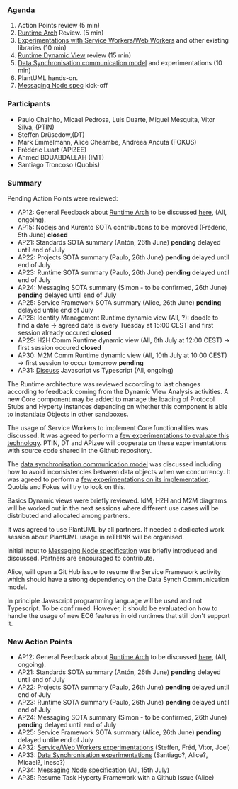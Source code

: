 ### Agenda

1. Action Points review (5 min)
1. [Runtime Arch](../specs/runtime/runtime-architecture.md) Review. (5 min)
2. [Experimentations with Service Workers/Web Workers](../../tests/workers/readme.md) and other existing libraries (10 min)
1. [Runtime Dynamic View](../specs/runtime/readme.md) review (15 min)
1. [Data Synchronisation communication model](../specs/runtime/data-synch-model.md) and experimentations (10 min)
1. PlantUML hands-on.
1. [Messaging Node spec](../specs/msg-node/readme.md) kick-off


### Participants

* Paulo Chainho, Micael Pedrosa, Luis Duarte, Miguel Mesquita, Vitor Silva,  (PTIN)
* Steffen Drüsedow,(DT)
* Mark Emmelmann, Alice Cheambe, Andreea Ancuta (FOKUS)
* Frédéric Luart (APIZEE)
* Ahmed BOUABDALLAH (IMT)
* Santiago Troncoso (Quobis)

### Summary

Pending Action Points were reviewed:

* AP12: General Feedback about [Runtime Arch](../specs/runtime/runtime-architecture.md) to be discussed [here](https://github.com/reTHINK-project/core-framework/issues/41), (All, ongoing).
* AP15: Nodejs and Kurento SOTA contributions to be improved (Frédéric, 5th June) **closed** 
* AP21: Standards SOTA summary (Antón, 26th June) **pending** delayed until end of July
* AP22: Projects SOTA summary (Paulo, 26th June) **pending** delayed until end of July
* AP23: Runtime SOTA summary (Paulo, 26th June) **pending** delayed until end of July
* AP24: Messaging SOTA summary (Simon - to be confirmed, 26th June) **pending** delayed until end of July
* AP25: Service Framework SOTA summary (Alice, 26th June) **pending** delayed untile end of July
* AP28: Identity Management Runtime dynamic view (All, ?): doodle to find a date -> agreed date is every Tuesday at 15:00 CEST and first session already occured **closed**
* AP29: H2H Comm Runtime dynamic view (All, 6th July at 12:00 CEST) -> first session occured **closed**
* AP30: M2M Comm Runtime dynamic view (All, 10th July at 10:00 CEST) -> first session to occur tomorrow **pending**
* AP31: [Discuss](https://github.com/reTHINK-project/core-framework/issues/46) Javascript vs Typescript (All, ongoing)
 
The Runtime architecture was reviewed according to last changes according to feedback coming from the Dynamic View Analysis activities. A new Core component may be added to manage the loading of Protocol Stubs and Hyperty instances depending on whether this component is able to instantiate Objects in other sandboxes.

The usage of Service Workers to implement Core functionalities was discussed. It was agreed to perform a [few experimentations to evaluate this technology](../../tests/workers/readme.md). PTIN, DT and APizee will cooperate on these experimentations with source code shared in the Github repository.

The [data synchronisation communication model](../specs/runtime/data-synch-model.md) was discussed including how to avoid inconsistencies between data objects when we concurrency. It was agreed to perform a [few experimentations on its implementation](../../tests/data-synch/readme.md). Quobis and Fokus will try to look on this.
 
Basics Dynamic views were briefly reviewed. IdM, H2H and M2M diagrams will be worked out in the next sessions where different use cases will be distributed and allocated among partners.

It was agreed to use PlantUML by all partners. If needed a dedicated work session about PlantUML usage in reTHINK will be organised.

Initial input to [Messaging Node specification](../specs/msg-node/readme.md) was briefly introduced and discussed. Partners are encouraged to contribute.

Alice, will open a Git Hub issue to resume the Service Framework activity which should have a strong dependency on the Data Synch Communication model.

In principle Javascript programming language will be used and not Typescript. To be confirmed. However, it should be evaluated on how to handle the usage of new EC6 features in old runtimes that still don't support it.

### New Action Points

* AP12: General Feedback about [Runtime Arch](../specs/runtime/runtime-architecture.md) to be discussed [here](https://github.com/reTHINK-project/core-framework/issues/41), (All, ongoing).
* AP21: Standards SOTA summary (Antón, 26th June) **pending** delayed until end of July
* AP22: Projects SOTA summary (Paulo, 26th June) **pending** delayed until end of July
* AP23: Runtime SOTA summary (Paulo, 26th June) **pending** delayed until end of July
* AP24: Messaging SOTA summary (Simon - to be confirmed, 26th June) **pending** delayed until end of July
* AP25: Service Framework SOTA summary (Alice, 26th June) **pending** delayed untile end of July
* AP32: [Service/Web Workers experimentations](../../tests/workers/readme.md) (Steffen, Fréd, Vitor, Joel)
* AP33: [Data Synchronisation experimentations](../../tests/data-synch/readme.md) (Santiago?, Alice?, Micael?, Inesc?)
* AP34: [Messaging Node specification](../specs/msg-node/readme.md) (All, 15th July)
* AP35: Resume Task Hyperty Framework with a Github Issue (Alice)


